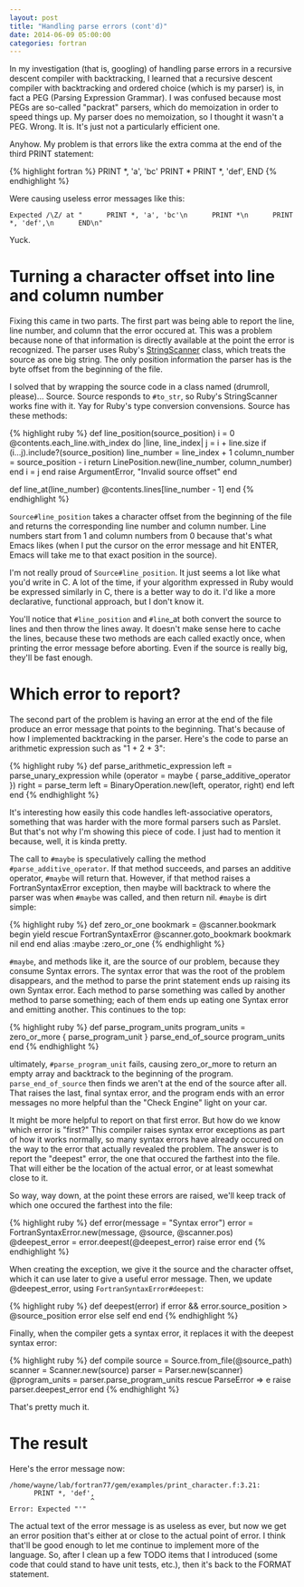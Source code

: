```yaml
---
layout: post
title: "Handling parse errors (cont'd)"
date: 2014-06-09 05:00:00
categories: fortran
---
```


In my investigation (that is, googling) of handling parse errors in a
recursive descent compiler with backtracking, I learned that a
recursive descent compiler with backtracking and ordered choice (which
is my parser) is, in fact a PEG (Parsing Expression Grammar).  I was
confused because most PEGs are so-called "packrat" parsers, which do
memoization in order to speed things up.  My parser does no
memoization, so I thought it wasn't a PEG.  Wrong.  It is.  It's just
not a particularly efficient one.

Anyhow.  My problem is that errors like the extra comma at the end of
the third PRINT statement:

{% highlight fortran %}
      PRINT *, 'a', 'bc'
      PRINT *
      PRINT *, 'def',
      END
{% endhighlight %}

Were causing useless error messages like this:

    Expected /\Z/ at "      PRINT *, 'a', 'bc'\n      PRINT *\n      PRINT *, 'def',\n      END\n"

Yuck.

# Turning a character offset into line and column number

Fixing this came in two parts.  The first part was being able to
report the line, line number, and column that the error occured at.
This was a problem because none of that information is directly
available at the point the error is recognized.  The parser uses
Ruby's
[StringScanner](http://www.ruby-doc.org/stdlib-2.1.1/libdoc/strscan/rdoc/StringScanner.html)
class, which treats the source as one big string.  The only position
information the parser has is the byte offset from the beginning of
the file.

I solved that by wrapping the source code in a class named (drumroll,
please)... Source.  Source responds to `#to_str`, so Ruby's
StringScanner works fine with it.  Yay for Ruby's type conversion
convensions.  Source has these methods:

{% highlight ruby %}
def line_position(source_position)
  i = 0
  @contents.each_line.with_index do |line, line_index|
    j = i + line.size
    if (i...j).include?(source_position)
      line_number = line_index + 1
      column_number = source_position - i
      return LinePosition.new(line_number, column_number)
    end
    i = j
  end
  raise ArgumentError, "Invalid source offset"
end

def line_at(line_number)
  @contents.lines[line_number - 1]
end
{% endhighlight %}

`Source#line_position` takes a character offset from the beginning of
the file and returns the corresponding line number and column number.
Line numbers start from 1 and column numbers from 0 because that's
what Emacs likes (when I put the cursor on the error message and hit
ENTER, Emacs will take me to that exact position in the source).

I'm not really proud of `Source#line_position`.  It just seems a lot
like what you'd write in C.  A lot of the time, if your algorithm
expressed in Ruby would be expressed similarly in C, there is a better
way to do it.  I'd like a more declarative, functional approach, but I
don't know it.

You'll notice that `#line_position` and `#line`_at both convert the
source to lines and then throw the lines away.  It doesn't make sense
here to cache the lines, because these two methods are each called
exactly once, when printing the error message before aborting.  Even
if the source is really big, they'll be fast enough.

# Which error to report?

The second part of the problem is having an error at the end of the
file produce an error message that points to the beginning.  That's
because of how I implemented backtracking in the parser.  Here's the
code to parse an arithmetic expression such as "1 + 2 + 3":

{% highlight ruby %}
def parse_arithmetic_expression
  left = parse_unary_expression
  while (operator = maybe { parse_additive_operator })
    right = parse_term
    left = BinaryOperation.new(left, operator, right)
  end
  left
end
{% endhighlight %}

It's interesting how easily this code handles left-associative
operators, something that was harder with the more formal parsers such
as Parslet.  But that's not why I'm showing this piece of code.  I
just had to mention it because, well, it is kinda pretty.

The call to `#maybe` is speculatively calling the method
`#parse_additive_operator`.  If that method succeeds, and parses an
additive operator, `#maybe` will return that.  However, if that method
raises a FortranSyntaxError exception, then maybe will backtrack to
where the parser was when `#maybe` was called, and then return nil.
`#maybe` is dirt simple:

{% highlight ruby %}
def zero_or_one
  bookmark = @scanner.bookmark
  begin
    yield
  rescue FortranSyntaxError
    @scanner.goto_bookmark bookmark
    nil
  end
end
alias :maybe :zero_or_one
{% endhighlight %}

`#maybe`, and methods like it, are the source of our problem, because
they consume Syntax errors.  The syntax error that was the root of the
problem disappears, and the method to parse the print statement ends
up raising its own Syntax error.  Each method to parse something was
called by another method to parse something; each of them ends up
eating one Syntax error and emitting another.  This continues to the
top:

{% highlight ruby %}
def parse_program_units
  program_units = zero_or_more { parse_program_unit }
  parse_end_of_source
  program_units
end
{% endhighlight %}

ultimately, `#parse_program_unit` fails, causing zero_or_more to
return an empty array and backtrack to the beginning of the program.
`parse_end_of_source` then finds we aren't at the end of the source
after all.  That raises the last, final syntax error, and the program
ends with an error messages no more helpful than the "Check Engine"
light on your car.

It might be more helpful to report on that first error.  But how do we
know which error is "first?"  This compiler raises syntax error
exceptions as part of how it works normally, so many syntax errors
have already occured on the way to the error that actually revealed
the problem.  The answer is to report the "deepest" error, the one
that occured the farthest into the file.  That will either be the
location of the actual error, or at least somewhat close to it.

So way, way down, at the point these errors are raised, we'll keep
track of which one occured the farthest into the file:

{% highlight ruby %}
def error(message = "Syntax error")
  error = FortranSyntaxError.new(message, @source, @scanner.pos)
  @deepest_error = error.deepest(@deepest_error)
  raise error
end
{% endhighlight %}

When creating the exception, we give it the source and the character
offset, which it can use later to give a useful error message.  Then,
we update @deepest_error, using `FortranSyntaxError#deepest`:

{% highlight ruby %}
def deepest(error)
  if error && error.source_position > @source_position
    error
  else
    self
  end
end
{% endhighlight %}

Finally, when the compiler gets a syntax error, it replaces it with
the deepest syntax error:

{% highlight ruby %}
def compile
  source = Source.from_file(@source_path)
  scanner = Scanner.new(source)
  parser = Parser.new(scanner)
  @program_units = parser.parse_program_units
rescue ParseError => e
  raise parser.deepest_error
end
{% endhighlight %}

That's pretty much it.

# The result

Here's the error message now:

    /home/wayne/lab/fortran77/gem/examples/print_character.f:3.21:
          PRINT *, 'def',
                        ^
    Error: Expected "'"

The actual text of the error message is as useless as ever, but now we
get an error position that's either at or close to the actual point of
error.  I think that'll be good enough to let me continue to implement
more of the language.  So, after I clean up a few TODO items that I
introduced (some code that could stand to have unit tests, etc.), then
it's back to the FORMAT statement.
